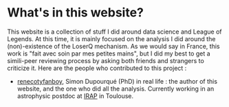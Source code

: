 # What's in this website?

This website is a collection of stuff I did around data science and League of Legends. At this time, it is 
mainly focused on the analysis I did around the (non)-existence of the LoserQ mechanism. As we would say in France, 
this work is "fait avec soin par mes petites mains", but I did my best to get a simili-peer reviewing process by asking 
both friends and strangers to criticize it. Here are the people who contributed to this project :

- [renecotyfanboy](https://www.reddit.com/user/renecotyfanboy/), Simon Dupourqué (PhD) in real life : the author of this 
website, and the one who did all the analysis. Currently working in an astrophysic postdoc at 
[IRAP](https://www.irap.omp.eu/) in Toulouse.